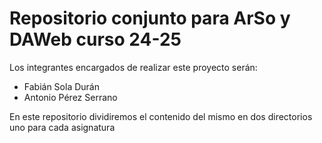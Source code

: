 # Repositorio conjunto para ArSo y DAWeb curso 24-25

Los integrantes encargados de realizar este proyecto serán:

- Fabián Sola Durán
- Antonio Pérez Serrano

En este repositorio dividiremos el contenido del mismo en dos directorios uno para cada asignatura